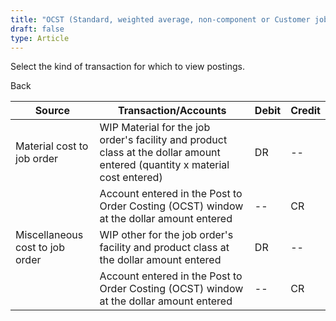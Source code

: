 ```yaml
---
title: "OCST (Standard, weighted average, non-component or Customer jobs)"
draft: false
type: Article
---
```


Select the kind of transaction for which to view postings. 

Back

| Source                          | Transaction/Accounts                                                                                                        | Debit | Credit |
|---------------------------------|-----------------------------------------------------------------------------------------------------------------------------|-------|--------|
| Material cost to job order      | WIP Material for the job order's facility and product class at the dollar amount entered (quantity x material cost entered) | DR    | --     |
|                                 | Account entered in the Post to Order Costing (OCST) window at the dollar amount entered                                     | --    | CR     |
| Miscellaneous cost to job order | WIP other for the job order's facility and product class at the dollar amount entered                                       | DR    | --     |
|                                 | Account entered in the Post to Order Costing (OCST) window at the dollar amount entered                                     | --    | CR     |